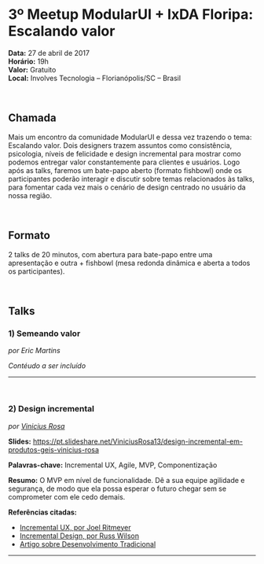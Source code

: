 # 3º Meetup ModularUI + IxDA Floripa: Escalando valor

**Data:** 27 de abril de 2017  
**Horário:** 19h  
**Valor:** Gratuito  
**Local:** Involves Tecnologia – Florianópolis/SC – Brasil

<br/>

## Chamada
Mais um encontro da comunidade ModularUI e dessa vez trazendo o tema: Escalando valor. Dois designers trazem assuntos como consistência, psicologia, níveis de felicidade e design incremental para mostrar como podemos entregar valor constantemente para clientes e usuários. Logo após as talks, faremos um bate-papo aberto (formato fishbowl) onde os participantes poderão interagir e discutir sobre temas relacionados às talks, para fomentar cada vez mais o cenário de design centrado no usuário da nossa região.

<br/>

## Formato
2 talks de 20 minutos, com abertura para bate-papo entre uma apresentação e outra + fishbowl (mesa redonda dinâmica e aberta a todos os participantes).

<br/>

## Talks

### 1) Semeando valor
*por Eric Martins*

_Contéudo a ser incluído_

***

<br/>

### 2) Design incremental
*por [Vinicius Rosa](http://www.vinirosa.com.br)*

**Slides:** https://pt.slideshare.net/ViniciusRosa13/design-incremental-em-produtos-geis-vinicius-rosa  

**Palavras-chave:** Incremental UX, Agile, MVP, Componentização

**Resumo:** O MVP em nível de funcionalidade. Dê a sua equipe agilidade e segurança, de modo que ela possa esperar o futuro chegar sem se comprometer com ele cedo demais.

**Referências citadas:**<br/>
- [Incremental UX, por Joel Ritmeyer](https://uxdesign.cc/incremental-ux-62aa1283b105)<br/>
- [Incremental Design, por Russ Wilson](https://pt.slideshare.net/ixdes/incremental-design)<br/>
- [Artigo sobre Desenvolvimento Tradicional](http://www.desenvolvimentoagil.com.br/xp/desenvolvimento_tradicional )<br/>

***
